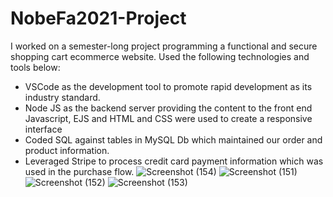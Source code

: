 # NobeFa2021-Project
I worked on a semester-long project programming a functional and secure shopping cart ecommerce
website. Used the following technologies and tools below:
- VSCode as the development tool to promote rapid development as its industry standard.
- Node JS as the backend server providing the content to the front end Javascript, EJS and HTML and CSS
were used to create a responsive interface
- Coded SQL against tables in MySQL Db which maintained our order and product information.
- Leveraged Stripe to process credit card payment information which was used in the purchase flow.
![Screenshot (154)](https://user-images.githubusercontent.com/50529339/148704014-5ff8e48c-7b1b-48e1-b7eb-578e58f6a172.png)
![Screenshot (151)](https://user-images.githubusercontent.com/50529339/148704024-3cc058d7-4479-4a61-919c-bd7c5ff2dcf4.png)
![Screenshot (152)](https://user-images.githubusercontent.com/50529339/148704028-d37fa38f-f40b-4f95-b219-55875262a109.png)
![Screenshot (153)](https://user-images.githubusercontent.com/50529339/148704029-2a018c9d-1d84-4088-bce6-a5300e41dad3.png)
